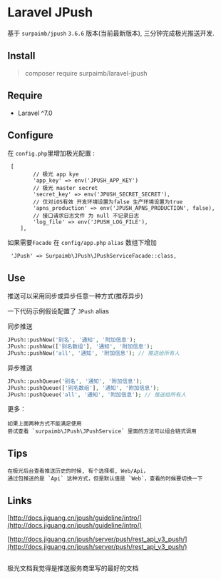 # Laravel JPush
基于 `surpaimb/jpush` `3.6.6` 版本(当前最新版本), 三分钟完成极光推送开发.

## Install
> composer require surpaimb/laravel-jpush

## Require
- Laravel ^7.0

## Configure
在 `config.php`里增加极光配置 : 
```
 [
        // 极光 app kye 
        'app_key' => env('JPUSH_APP_KEY') 
        // 极光 master secret
        'secret_key' => env('JPUSH_SECRET_SECRET'), 
        // 仅对iOS有效 开发环境设置为false 生产环境设置为true
        'apns_production' => env('JPUSH_APNS_PRODUCTION', false), 
        // 接口请求日志文件 为 null 不记录日志
        'log_file' => env('JPUSH_LOG_FILE'), 
    ],
```

如果需要`Facade` 在 `config/app.php` `alias` 数组下增加 

` 'JPush' => Surpaimb\JPush\JPushServiceFacade::class,`

## Use
推送可以采用同步或异步任意一种方式(推荐异步)

一下代码示例假设配置了 `JPush` alias

    
同步推送
```php
JPush::pushNow('别名', '通知', '附加信息');
JPush::pushNow(['别名数组'], '通知', '附加信息');
JPush::pushNow('all', '通知', '附加信息'); // 推送给所有人
```

异步推送
```php
JPush::pushQueue('别名', '通知', '附加信息');
JPush::pushQueue(['别名数组'], '通知', '附加信息');
JPush::pushQueue('all', '通知', '附加信息'); // 推送给所有人
```

更多：
```
如果上面两种方式不能满足使用
尝试查看 `surpaimb\JPush\JPushService` 里面的方法可以组合链式调用
```

## Tips
```
在极光后台查看推送历史的时候, 有个选择框, Web/Api，
通过包推送的是 `Api` 这种方式，但是默认值是 `Web`，查看的时候要切换一下
```

## Links
[http://docs.jiguang.cn/jpush/guideline/intro/](http://docs.jiguang.cn/jpush/guideline/intro/)

[http://docs.jiguang.cn/jpush/server/push/rest_api_v3_push/](http://docs.jiguang.cn/jpush/server/push/rest_api_v3_push/)

## 
极光文档我觉得是推送服务商里写的最好的文档



